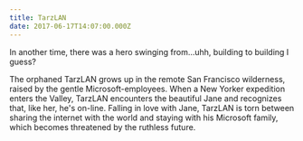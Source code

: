 ```yaml
---
title: TarzLAN
date: 2017-06-17T14:07:00.000Z
---
```


In another time, there was a hero swinging from...uhh, building to building I guess?

<section class="hidden" aria-description="Hidden text" tabindex="0">
The orphaned TarzLAN grows up in the remote San Francisco wilderness, raised by the gentle Microsoft-employees. When a New Yorker expedition enters the Valley, TarzLAN encounters the beautiful Jane and recognizes that, like her, he's on-line. Falling in love with Jane, TarzLAN is torn between sharing the internet with the world and staying with his Microsoft family, which becomes threatened by the ruthless future.
</section>